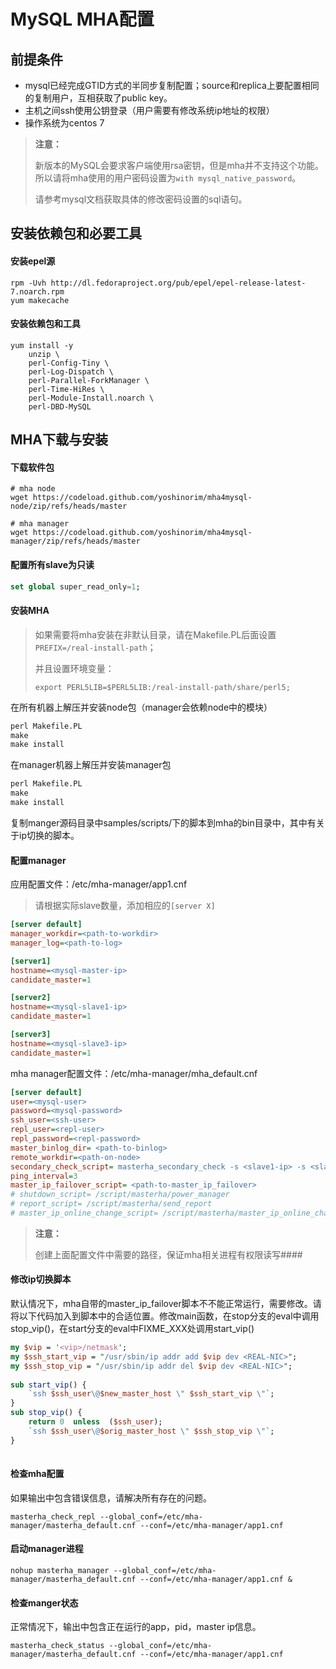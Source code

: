 # MySQL MHA配置

## 前提条件

 * mysql已经完成GTID方式的半同步复制配置；source和replica上要配置相同的复制用户，互相获取了public key。
 * 主机之间ssh使用公钥登录（用户需要有修改系统ip地址的权限）
 * 操作系统为centos 7

> **注意：**
>
> 新版本的MySQL会要求客户端使用rsa密钥，但是mha并不支持这个功能。所以请将mha使用的用户密码设置为`with mysql_native_password`。
>
> 请参考mysql文档获取具体的修改密码设置的sql语句。

## 安装依赖包和必要工具

#### 安装epel源
```shell
rpm -Uvh http://dl.fedoraproject.org/pub/epel/epel-release-latest-7.noarch.rpm
yum makecache
```

#### 安装依赖包和工具
```shell
yum install -y
	unzip \
	perl-Config-Tiny \
	perl-Log-Dispatch \
	perl-Parallel-ForkManager \
	perl-Time-HiRes \
	perl-Module-Install.noarch \
	perl-DBD-MySQL
```

## MHA下载与安装

#### 下载软件包

```shell
# mha node
wget https://codeload.github.com/yoshinorim/mha4mysql-node/zip/refs/heads/master

# mha manager
wget https://codeload.github.com/yoshinorim/mha4mysql-manager/zip/refs/heads/master
```

#### 配置所有slave为只读

```sql
set global super_read_only=1;
```

#### 安装MHA

> 如果需要将mha安装在非默认目录，请在Makefile.PL后面设置`PREFIX=/real-install-path`；
>
> 并且设置环境变量：
>
> `export PERL5LIB=$PERL5LIB:/real-install-path/share/perl5;`

在所有机器上解压并安装node包（manager会依赖node中的模块）

```perl
perl Makefile.PL
make
make install
```

在manager机器上解压并安装manager包

```perl
perl Makefile.PL
make
make install
```

复制manger源码目录中samples/scripts/下的脚本到mha的bin目录中，其中有关于ip切换的脚本。

#### 配置manager

应用配置文件：/etc/mha-manager/app1.cnf 

> 请根据实际slave数量，添加相应的`[server X]`

```ini
[server default]
manager_workdir=<path-to-workdir>
manager_log=<path-to-log>

[server1]
hostname=<mysql-master-ip>
candidate_master=1

[server2]
hostname=<mysql-slave1-ip>
candidate_master=1

[server3]
hostname=<mysql-slave3-ip>
candidate_master=1
```
mha manager配置文件：/etc/mha-manager/mha_default.cnf 

```ini
[server default]
user=<mysql-user>
password=<mysql-password>
ssh_user=<ssh-user>
repl_user=<repl-user>
repl_password=<repl-password>
master_binlog_dir= <path-to-binlog>
remote_workdir=<path-on-node>
secondary_check_script= masterha_secondary_check -s <slave1-ip> -s <slave2-ip>
ping_interval=3 
master_ip_failover_script= <path-to-master_ip_failover>
# shutdown_script= /script/masterha/power_manager
# report_script= /script/masterha/send_report
# master_ip_online_change_script= /script/masterha/master_ip_online_change
```

>**注意：**
>
>创建上面配置文件中需要的路径，保证mha相关进程有权限读写#### 

#### 修改ip切换脚本

默认情况下，mha自带的master_ip_failover脚本不不能正常运行，需要修改。请将以下代码加入到脚本中的合适位置。修改main函数，在stop分支的eval中调用stop_vip()，在start分支的eval中FIXME_XXX处调用start_vip()

```perl
my $vip = '<vip>/netmask';
my $ssh_start_vip = "/usr/sbin/ip addr add $vip dev <REAL-NIC>";
my $ssh_stop_vip = "/usr/sbin/ip addr del $vip dev <REAL-NIC>";
		
sub start_vip() {
	`ssh $ssh_user\@$new_master_host \" $ssh_start_vip \"`;
}
sub stop_vip() {
	return 0  unless  ($ssh_user);
	`ssh $ssh_user\@$orig_master_host \" $ssh_stop_vip \"`;
}
	
````

#### 检查mha配置

如果输出中包含错误信息，请解决所有存在的问题。

```shell
masterha_check_repl --global_conf=/etc/mha-manager/masterha_default.cnf --conf=/etc/mha-manager/app1.cnf
```

#### 启动manager进程

```shell
nohup masterha_manager --global_conf=/etc/mha-manager/masterha_default.cnf --conf=/etc/mha-manager/app1.cnf &
```

#### 检查manger状态

正常情况下，输出中包含正在运行的app，pid，master ip信息。

```shell
masterha_check_status --global_conf=/etc/mha-manager/masterha_default.cnf --conf=/etc/mha-manager/app1.cnf
```

